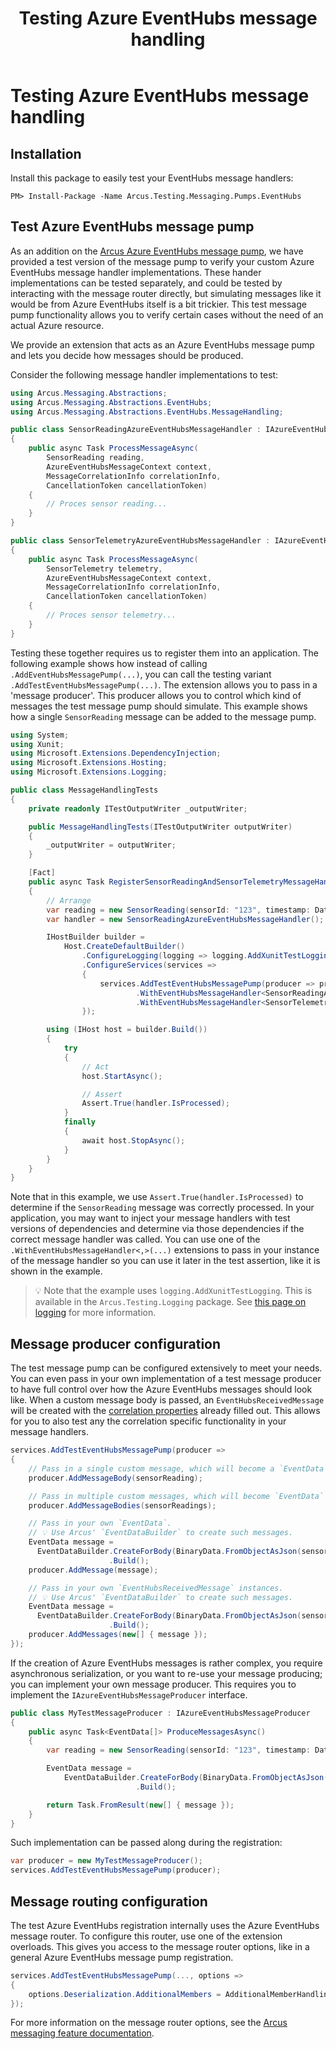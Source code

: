 ﻿---
title: Testing Azure EventHubs message handling
layout: default
---

# Testing Azure EventHubs message handling

## Installation

Install this package to easily test your EventHubs message handlers:

```shell
PM> Install-Package -Name Arcus.Testing.Messaging.Pumps.EventHubs
```

## Test Azure EventHubs message pump

As an addition on the [Arcus Azure EventHubs message pump](https://messaging.arcus-azure.net/Features/message-handling/event-hubs), we have provided a test version of the message pump to verify your custom Azure EventHubs message handler implementations.
These hander implementations can be tested separately, and could be tested by interacting with the message router directly, but simulating messages like it would be from Azure EventHubs itself is a bit trickier.
This test message pump functionality allows you to verify certain cases without the need of an actual Azure resource.

We provide an extension that acts as an Azure EventHubs message pump and lets you decide how messages should be produced.

Consider the following message handler implementations to test:

```csharp
using Arcus.Messaging.Abstractions;
using Arcus.Messaging.Abstractions.EventHubs;
using Arcus.Messaging.Abstractions.EventHubs.MessageHandling;

public class SensorReadingAzureEventHubsMessageHandler : IAzureEventHubsMessageHandler<SensorReading>
{
    public async Task ProcessMessageAsync(
        SensorReading reading,
        AzureEventHubsMessageContext context,
        MessageCorrelationInfo correlationInfo,
        CancellationToken cancellationToken)
    {
        // Proces sensor reading...
    }
}

public class SensorTelemetryAzureEventHubsMessageHandler : IAzureEventHubsMessageHandler<SensorTelemetry>
{
    public async Task ProcessMessageAsync(
        SensorTelemetry telemetry,
        AzureEventHubsMessageContext context,
        MessageCorrelationInfo correlationInfo,
        CancellationToken cancellationToken)
    {
        // Proces sensor telemetry...
    }
}
```

Testing these together requires us to register them into an application. The following example shows how instead of calling `.AddEventHubsMessagePump(...)`, you can call the testing variant `.AddTestEventHubsMessagePump(...)`.
The extension allows you to pass in a 'message producer'. This producer allows you to control which kind of messages the test message pump should simulate. This example shows how a single `SensorReading` message can be added to the message pump.

```csharp
using System;
using Xunit;
using Microsoft.Extensions.DependencyInjection;
using Microsoft.Extensions.Hosting;
using Microsoft.Extensions.Logging;

public class MessageHandlingTests
{
    private readonly ITestOutputWriter _outputWriter;

    public MessageHandlingTests(ITestOutputWriter outputWriter)
    {
        _outputWriter = outputWriter;
    }

    [Fact]
    public async Task RegisterSensorReadingAndSensorTelemetryMessageHandler_PublishSensorReading_ProcessSensorReadingCorrectly()
    {
        // Arrange
        var reading = new SensorReading(sensorId: "123", timestamp: DateTimeOffset.UtcNow);
        var handler = new SensorReadingAzureEventHubsMessageHandler();

        IHostBuilder builder =
            Host.CreateDefaultBuilder()
                .ConfigureLogging(logging => logging.AddXunitTestLogging(_outputWriter))
                .ConfigureServices(services =>
                {
                    services.AddTestEventHubsMessagePump(producer => producer.AddMessageBody(reading))
                            .WithEventHubsMessageHandler<SensorReadingAzureEventHubsMessageHandler, SensorReading>(provider => handler)
                            .WithEventHubsMessageHandler<SensorTelemetryAzureEventHubsMessageHandler, SensorTelemetry>();
                });

        using (IHost host = builder.Build())
        {
            try
            {
                // Act
                host.StartAsync();

                // Assert
                Assert.True(handler.IsProcessed);
            }
            finally
            {
                await host.StopAsync();
            }
        }
    }
}
```

Note that in this example, we use `Assert.True(handler.IsProcessed)` to determine if the `SensorReading` message was correctly processed. In your application, you may want to inject your message handlers with test versions of dependencies and determine via those dependencies if the correct message handler was called.
You can use one of the `.WithEventHubsMessageHandler<,>(...)` extensions to pass in your instance of the message handler so you can use it later in the test assertion, like it is shown in the example.

> 💡 Note that the example uses `logging.AddXunitTestLogging`. This is available in the `Arcus.Testing.Logging` package. See [this page on logging](./logging.md) for more information.

## Message producer configuration

The test message pump can be configured extensively to meet your needs. You can even pass in your own implementation of a test message producer to have full control over how the Azure EventHubs messages should look like.
When a custom message body is passed, an `EventHubsReceivedMessage` will be created with the [correlation properties](https://messaging.arcus-azure.net/Features/message-handling/service-bus#message-correlation) already filled out. This allows for you to also test any the correlation specific functionality in your message handlers.

```csharp
services.AddTestEventHubsMessagePump(producer =>
{
    // Pass in a single custom message, which will become a `EventData`.
    producer.AddMessageBody(sensorReading);

    // Pass in multiple custom messages, which will become `EventData` instances.
    producer.AddMessageBodies(sensorReadings);

    // Pass in your own `EventData`.
    // 💡 Use Arcus' `EventDataBuilder` to create such messages.
    EventData message =
      EventDataBuilder.CreateForBody(BinaryData.FromObjectAsJson(sensorReading))
                      .Build();
    producer.AddMessage(message);

    // Pass in your own `EventHubsReceivedMessage` instances.
    // 💡 Use Arcus' `EventDataBuilder` to create such messages.
    EventData message =
      EventDataBuilder.CreateForBody(BinaryData.FromObjectAsJson(sensorReading))
                      .Build();
    producer.AddMessages(new[] { message });
});
```

If the creation of Azure EventHubs messages is rather complex, you require asynchronous serialization, or you want to re-use your message producing; you can implement your own message producer.
This requires you to implement the `IAzureEventHubsMessageProducer` interface.

```csharp
public class MyTestMessageProducer : IAzureEventHubsMessageProducer
{
    public async Task<EventData[]> ProduceMessagesAsync()
    {
        var reading = new SensorReading(sensorId: "123", timestamp: DateTimeOffset.UtcNow);

        EventData message =
            EventDataBuilder.CreateForBody(BinaryData.FromObjectAsJson(reading))
                            .Build();

        return Task.FromResult(new[] { message });
    }
}
```

Such implementation can be passed along during the registration:

```csharp
var producer = new MyTestMessageProducer();
services.AddTestEventHubsMessagePump(producer);
```

## Message routing configuration

The test Azure EventHubs registration internally uses the Azure EventHubs message router. To configure this router, use one of the extension overloads. This gives you access to the message router options, like in a general Azure EventHubs message pump registration.

```csharp
services.AddTestEventHubsMessagePump(..., options =>
{
    options.Deserialization.AdditionalMembers = AdditionalMemberHandling.Error
});
```

For more information on the message router options, see the [Arcus messaging feature documentation](https://messaging.arcus-azure.net/Features/message-handling/event-hubs#pump-configuration).

